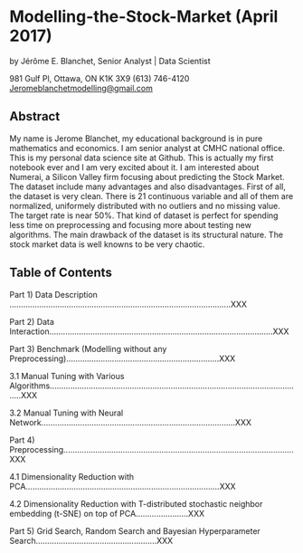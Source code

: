 # Modelling-the-Stock-Market (April 2017)
 
by Jérôme E. Blanchet, Senior Analyst | Data Scientist

981 Gulf Pl, Ottawa, ON K1K 3X9 (613) 746-4120 Jeromeblanchetmodelling@gmail.com
 
## Abstract
 
My name is Jerome Blanchet, my educational background is in pure mathematics and economics. I am senior analyst at CMHC national office. This is my personal data science site at Github. This is actually my first notebook ever and I am very excited about it. I am interested about Numerai, a Silicon Valley firm focusing about predicting the Stock Market. The dataset include many advantages and also disadvantages. First of all, the dataset is very clean. There is 21 continuous variable and all of them are normalized, uniformely distributed with no outliers and no missing value. The target rate is near 50%. That kind of dataset is perfect for spending less time on preprocessing and focusing more about testing new algorithms. The main drawback of the dataset is its structural nature. The stock market data is well knowns to be very chaotic.
 
## Table of Contents
Part 1) Data Description .................................................................................................XXX
 
Part 2) Data Interaction..................................................................................................XXX
 
Part 3) Benchmark (Modelling without any Preprocessing)...................................................................XXX
 
3.1 Manual Tuning with Various Algorithms................................................................................................................XXX
 
3.2 Manual Tuning with Neural Network.....................................................................................XXX
 
Part 4) Preprocessing.....................................................................................................XXX
 
4.1 Dimensionality Reduction with PCA.....................................................................................XXX
 
4.2 Dimensionality Reduction with T-distributed stochastic neighbor embedding (t-SNE) on top of PCA.......................XXX

Part 5) Grid Search, Random Search and Bayesian Hyperparameter Search.....................................................XXX
